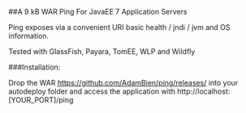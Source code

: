 ##A 9 kB WAR Ping For JavaEE 7 Application Servers

Ping exposes via a convenient URI basic health / jndi / jvm and OS information.

Tested with GlassFish, Payara, TomEE, WLP and Wildfly

###Installation:

Drop the WAR https://github.com/AdamBien/ping/releases/ into your autodeploy folder and access the application with http://localhost:[YOUR_PORT]/ping
